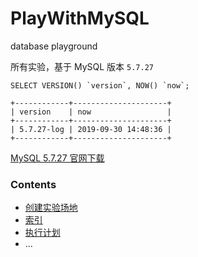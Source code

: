 # PlayWithMySQL

database playground

所有实验，基于 MySQL 版本 `5.7.27`


```mysql
SELECT VERSION() `version`, NOW() `now`;

+------------+---------------------+
| version    | now                 |
+------------+---------------------+
| 5.7.27-log | 2019-09-30 14:48:36 |
+------------+---------------------+
```

[MySQL 5.7.27 官网下载](https://dev.mysql.com/downloads/windows/installer/5.7.html)



### Contents

- [创建实验场地](/doc/create-db-playground.md)
- [索引](/doc/abount-db-index.md)
- [执行计划](/doc/abount-db-explain.md)
- ...